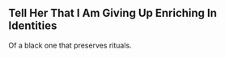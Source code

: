 Tell Her That I Am Giving Up Enriching In Identities
----------------------------------------------------
Of a black one that preserves rituals.  
